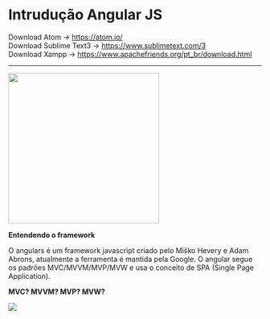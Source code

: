 # Intrudução Angular JS

Download Atom -> https://atom.io/<br>
Download Sublime Text3 -> https://www.sublimetext.com/3<br>
Download Xampp -> https://www.apachefriends.org/pt_br/download.html
<hr> 

<img src = "https://media.learncafe.co/courses/17679_0.jpg" width="300px">


<strong>Entendendo o framework</strong>

<p>O angulars é um framework javascript criado pelo Miško Hevery e Adam Abrons, atualmente a ferramenta é mantida pela Google.
O angular segue os padrões MVC/MVVM/MVP/MVW e usa o conceito de SPA (Single Page Application).</p>


<strong>MVC? MVVM? MVP? MVW?</strong>

<img src="https://pbs.twimg.com/media/DMdhkyfV4AA6521.jpg">
  

